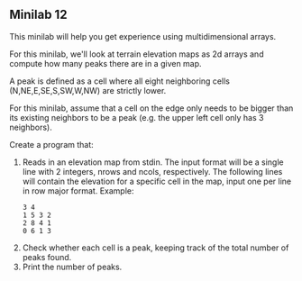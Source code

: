 ## Minilab 12

This minilab will help you get experience using
multidimensional arrays.

For this minilab, we'll look at terrain elevation
maps as 2d arrays and compute how many peaks there
are in a given map.

A peak is defined as a cell where all eight
neighboring cells (N,NE,E,SE,S,SW,W,NW)
are strictly lower.  

For this minilab, assume that a cell on the edge
only needs to be bigger than its existing neighbors
to be a peak (e.g. the upper left cell only has 3 neighbors).

Create a program that:
1. Reads in an elevation map from stdin.  The input
   format will be a single line with 2 integers,
   nrows and ncols, respectively.  The following
   lines will contain the elevation for a specific
   cell in the map, input one per line in row major
   format.  Example:
   ```
   3 4
   1 5 3 2
   2 8 4 1
   0 6 1 3
   ```
2. Check whether each cell is a peak, keeping track
   of the total number of peaks found.
3. Print the number of peaks.

